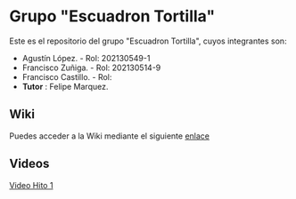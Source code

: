 # Grupo "Escuadron Tortilla"

Este es el repositorio del grupo "Escuadron Tortilla", cuyos integrantes son: 

- Agustín López. - Rol: 202130549-1
- Francisco Zuñiga. - Rol: 202130514-9
- Francisco Castillo. - Rol:  
- **Tutor** : Felipe Marquez. 

## Wiki 

Puedes acceder a la Wiki mediante el siguiente [enlace](https://github.com/lopezleg123/anlisis1/wiki)


## Videos 

[Video Hito 1](https://www.youtube.com/watch?v=lgh6zMJfQDI)

